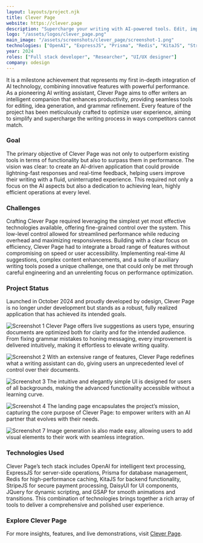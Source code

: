 ```yaml
---
layout: layouts/project.njk
title: Clever Page
website: https://clever.page
description: "Supercharge your writing with AI-powered tools. Edit, improve, and create with ease."
logo: "/assets/logos/clever_page.png"
main_image: "/assets/screenshots/clever_page/screenshot-1.png"
technologies: ["OpenAI", "ExpressJS", "Prisma", "Redis", "KitaJS", "StripeJS", "DaisyUI", "JQuery", "GSAP"]
year: 2024
roles: ["Full stack developer", "Researcher", "UI/UX designer"]
company: odesign
---
```

It is a milestone achievement that represents my first in-depth integration of AI technology, combining innovative features with powerful performance. As a pioneering AI writing assistant, Clever Page aims to offer writers an intelligent companion that enhances productivity, providing seamless tools for editing, idea generation, and grammar refinement. Every feature of the project has been meticulously crafted to optimize user experience, aiming to simplify and supercharge the writing process in ways competitors cannot match.

### Goal
The primary objective of Clever Page was not only to outperform existing tools in terms of functionality but also to surpass them in performance. The vision was clear: to create an AI-driven application that could provide lightning-fast responses and real-time feedback, helping users improve their writing with a fluid, uninterrupted experience. This required not only a focus on the AI aspects but also a dedication to achieving lean, highly efficient operations at every level.

### Challenges
Crafting Clever Page required leveraging the simplest yet most effective technologies available, offering fine-grained control over the system. This low-level control allowed for streamlined performance while reducing overhead and maximizing responsiveness. Building with a clear focus on efficiency, Clever Page had to integrate a broad range of features without compromising on speed or user accessibility. Implementing real-time AI suggestions, complex content enhancements, and a suite of auxiliary writing tools posed a unique challenge, one that could only be met through careful engineering and an unrelenting focus on performance optimization.

### Project Status
Launched in October 2024 and proudly developed by odesign, Clever Page is no longer under development but stands as a robust, fully realized application that has achieved its intended goals.

![Screenshot 1](/assets/screenshots/clever_page/screenshot-1.png)
Clever Page offers live suggestions as users type, ensuring documents are optimized both for clarity and for the intended audience. From fixing grammar mistakes to honing messaging, every improvement is delivered intuitively, making it effortless to elevate writing quality.

![Screenshot 2](/assets/screenshots/clever_page/screenshot-2.png)
With an extensive range of features, Clever Page redefines what a writing assistant can do, giving users an unprecedented level of control over their documents.

![Screenshot 3](/assets/screenshots/clever_page/screenshot-3.png)
The intuitive and elegantly simple UI is designed for users of all backgrounds, making the advanced functionality accessible without a learning curve.

![Screenshot 4](/assets/screenshots/clever_page/screenshot-4.png)
The landing page encapsulates the project’s mission, capturing the core purpose of Clever Page: to empower writers with an AI partner that evolves with their needs.

![Screenshot 7](/assets/screenshots/clever_page/screenshot-7.png)
Image generation is also made easy, allowing users to add visual elements to their work with seamless integration.

### Technologies Used
Clever Page’s tech stack includes OpenAI for intelligent text processing, ExpressJS for server-side operations, Prisma for database management, Redis for high-performance caching, KitaJS for backend functionality, StripeJS for secure payment processing, DaisyUI for UI components, JQuery for dynamic scripting, and GSAP for smooth animations and transitions. This combination of technologies brings together a rich array of tools to deliver a comprehensive and polished user experience.

### Explore Clever Page
For more insights, features, and live demonstrations, visit [Clever Page](https://clever.page).
